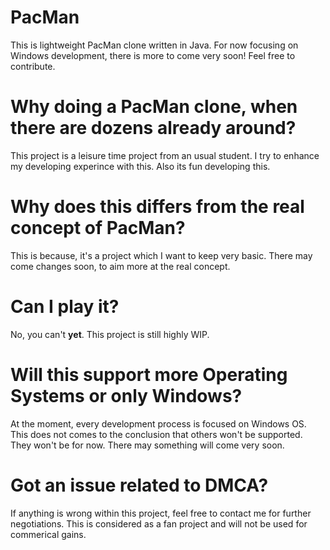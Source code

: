 # PacMan
This is lightweight PacMan clone written in Java. For now focusing on Windows development, there is more to come very soon! Feel free to contribute.
# Why doing a PacMan clone, when there are dozens already around?
This project is a leisure time project from an usual student. I try to enhance my developing experince with this. Also its fun developing this.
# Why does this differs from the real concept of PacMan?
This is because, it's a project which I want to keep very basic. There may come changes soon, to aim more at the real concept.
# Can I play it?
No, you can't <b>yet</b>. This project is still highly WIP.
# Will this support more Operating Systems or only Windows?
At the moment, every development process is focused on Windows OS. This does not comes to the conclusion that others won't be supported. They won't be for now. There may something will come very soon.
# Got an issue related to DMCA?
If anything is wrong within this project, feel free to contact me for further negotiations. This is considered as a fan project and will not be used for commerical gains.
